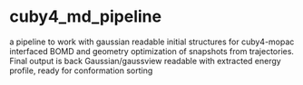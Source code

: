 # cuby4_md_pipeline
a pipeline to work with gaussian readable initial structures for cuby4-mopac interfaced BOMD and geometry optimization of snapshots from trajectories. Final output is back Gaussian/gaussview readable with extracted energy profile, ready for conformation sorting
